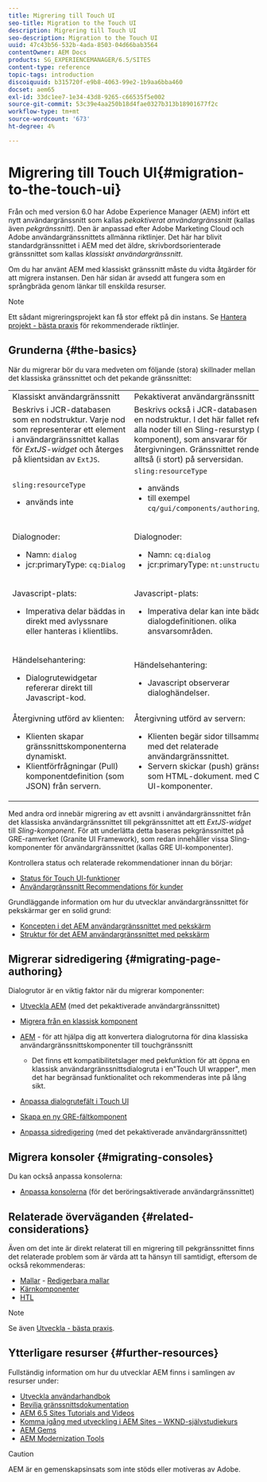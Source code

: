 ```yaml
---
title: Migrering till Touch UI
seo-title: Migration to the Touch UI
description: Migrering till Touch UI
seo-description: Migration to the Touch UI
uuid: 47c43b56-532b-4ada-8503-04d66bab3564
contentOwner: AEM Docs
products: SG_EXPERIENCEMANAGER/6.5/SITES
content-type: reference
topic-tags: introduction
discoiquuid: b315720f-e9b8-4063-99e2-1b9aa6bba460
docset: aem65
exl-id: 33dc1ee7-1e34-43d8-9265-c66535f5e002
source-git-commit: 53c39e4aa250b18d4fae0327b313b18901677f2c
workflow-type: tm+mt
source-wordcount: '673'
ht-degree: 4%

---
```


# Migrering till Touch UI{#migration-to-the-touch-ui}

Från och med version 6.0 har Adobe Experience Manager (AEM) infört ett nytt användargränssnitt som kallas *pekaktiverat användargränssnitt* (kallas även *pekgränssnitt*). Den är anpassad efter Adobe Marketing Cloud och Adobe användargränssnittets allmänna riktlinjer. Det här har blivit standardgränssnittet i AEM med det äldre, skrivbordsorienterade gränssnittet som kallas *klassiskt användargränssnitt*.

Om du har använt AEM med klassiskt gränssnitt måste du vidta åtgärder för att migrera instansen. Den här sidan är avsedd att fungera som en språngbräda genom länkar till enskilda resurser.

>[!NOTE]
>
>Ett sådant migreringsprojekt kan få stor effekt på din instans. Se [Hantera projekt - bästa praxis](/help/managing/best-practices.md) för rekommenderade riktlinjer.

## Grunderna {#the-basics}

När du migrerar bör du vara medveten om följande (stora) skillnader mellan det klassiska gränssnittet och det pekande gränssnittet:

<table>
 <tbody>
  <tr>
   <td>Klassiskt användargränssnitt</td>
   <td>Pekaktiverat användargränssnitt</td>
  </tr>
  <tr>
   <td>Beskrivs i JCR-databasen som en nodstruktur. Varje nod som representerar ett element i användargränssnittet kallas för <em>ExtJS-widget</em> och återges på klientsidan av <code>ExtJS</code>.</td>
   <td>Beskrivs också i JCR-databasen som en nodstruktur. I det här fallet refererar alla noder till en Sling-resurstyp (Sling-komponent), som ansvarar för återgivningen. Gränssnittet renderas alltså (i stort) på serversidan.</td>
  </tr>
  <tr>
   <td><p><code>sling:resourceType</code></p>
    <ul>
     <li>används inte</li>
    </ul> </td>
   <td><code>sling:resourceType</code>
    <ul>
     <li>används</li>
     <li>till exempel<br /> <code>cq/gui/components/authoring/dialog</code><br /> </li>
    </ul> </td>
  </tr>
  <tr>
   <td><p>Dialognoder:</p>
    <ul>
     <li>Namn: <code>dialog</code></li>
     <li>jcr:primaryType: <code>cq:Dialog</code></li>
    </ul> </td>
   <td><p>Dialognoder:</p>
    <ul>
     <li>Namn: <code>cq:dialog</code></li>
     <li>jcr:primaryType: <code>nt:unstructured</code></li>
    </ul> </td>
  </tr>
  <tr>
   <td><p>Javascript-plats:</p>
    <ul>
     <li>Imperativa delar bäddas in direkt med avlyssnare eller hanteras i klientlibs.</li>
    </ul> </td>
   <td><p>Javascript-plats:</p>
    <ul>
     <li>Imperativa delar kan inte bäddas in i dialogdefinitionen. olika ansvarsområden.</li>
    </ul> </td>
  </tr>
  <tr>
   <td><p>Händelsehantering:</p>
    <ul>
     <li>Dialogrutewidgetar refererar direkt till Javascript-kod.</li>
    </ul> </td>
   <td><p>Händelsehantering:</p>
    <ul>
     <li>Javascript observerar dialoghändelser.</li>
    </ul> </td>
  </tr>
  <tr>
   <td>Återgivning utförd av klienten:
    <ul>
     <li>Klienten skapar gränssnittskomponenterna dynamiskt.</li>
     <li>Klientförfrågningar (Pull) komponentdefinition (som JSON) från servern.</li>
    </ul> </td>
   <td>Återgivning utförd av servern:
    <ul>
     <li>Klienten begär sidor tillsammans med det relaterade användargränssnittet.</li>
     <li>Servern skickar (push) gränssnittet som HTML-dokument. med Coral UI-komponenter.<br /> </li>
    </ul> </td>
  </tr>
 </tbody>
</table>

Med andra ord innebär migrering av ett avsnitt i användargränssnittet från det klassiska användargränssnittet till pekgränssnittet att ett *ExtJS-widget* till *Sling-komponent*. För att underlätta detta baseras pekgränssnittet på GRE-ramverket (Granite UI Framework), som redan innehåller vissa Sling-komponenter för användargränssnittet (kallas GRE UI-komponenter).

Kontrollera status och relaterade rekommendationer innan du börjar:

* [Status för Touch UI-funktioner](/help/release-notes/touch-ui-features-status.md)
* [Användargränssnitt Recommendations för kunder](/help/sites-deploying/ui-recommendations.md)

Grundläggande information om hur du utvecklar användargränssnittet för pekskärmar ger en solid grund:

* [Koncepten i det AEM användargränssnittet med pekskärm](/help/sites-developing/touch-ui-concepts.md)
* [Struktur för det AEM användargränssnittet med pekskärm](/help/sites-developing/touch-ui-structure.md)

## Migrerar sidredigering {#migrating-page-authoring}

Dialogrutor är en viktig faktor när du migrerar komponenter:

* [Utveckla AEM](/help/sites-developing/developing-components.md) (med det pekaktiverade användargränssnittet)
* [Migrera från en klassisk komponent](/help/sites-developing/developing-components.md#migrating-from-a-classic-component)
* [AEM](/help/sites-developing/modernization-tools.md) - för att hjälpa dig att konvertera dialogrutorna för dina klassiska användargränssnittskomponenter till touchgränssnitt

   * Det finns ett kompatibilitetslager med pekfunktion för att öppna en klassisk användargränssnittsdialogruta i en&quot;Touch UI wrapper&quot;, men det har begränsad funktionalitet och rekommenderas inte på lång sikt.

* [Anpassa dialogrutefält i Touch UI](https://helpx.adobe.com/experience-manager/kt/eseminars/gems/aem-customizing-dialog-fields-in-touch-ui.html)
* [Skapa en ny GRE-fältkomponent](/help/sites-developing/granite-ui-component.md)
* [Anpassa sidredigering](/help/sites-developing/customizing-page-authoring-touch.md) (med det pekaktiverade användargränssnittet)

## Migrera konsoler {#migrating-consoles}

Du kan också anpassa konsolerna:

* [Anpassa konsolerna](/help/sites-developing/customizing-consoles-touch.md) (för det beröringsaktiverade användargränssnittet)

## Relaterade överväganden {#related-considerations}

Även om det inte är direkt relaterat till en migrering till pekgränssnittet finns det relaterade problem som är värda att ta hänsyn till samtidigt, eftersom de också rekommenderas:

* [Mallar](/help/sites-developing/templates.md) - [Redigerbara mallar](/help/sites-developing/page-templates-editable.md)
* [Kärnkomponenter](https://docs.adobe.com/content/help/en/experience-manager-core-components/using/introduction.html)
* [HTL](https://docs.adobe.com/content/help/en/experience-manager-htl/using/overview.html)

>[!NOTE]
>
>Se även [Utveckla - bästa praxis](/help/sites-developing/best-practices.md).

## Ytterligare resurser {#further-resources}

Fullständig information om hur du utvecklar AEM finns i samlingen av resurser under:

* [Utveckla användarhandbok](/help/sites-developing/home.md)
* [Bevilja gränssnittsdokumentation](https://helpx.adobe.com/experience-manager/6-5/sites/developing/using/reference-materials/granite-ui/api/jcr_root/libs/granite/ui/index.html)
* [AEM 6.5 Sites Tutorials and Videos](https://docs.adobe.com/content/help/en/experience-manager-learn/sites/overview.html)
* [Komma igång med utveckling i AEM Sites – WKND-självstudiekurs](/help/sites-developing/getting-started.md)
* [AEM Gems](https://helpx.adobe.com/experience-manager/kt/eseminars/gems/aem-index.html)
* [AEM Modernization Tools](https://opensource.adobe.com/aem-modernize-tools/)

>[!CAUTION]
>
>AEM är en gemenskapsinsats som inte stöds eller motiveras av Adobe.

